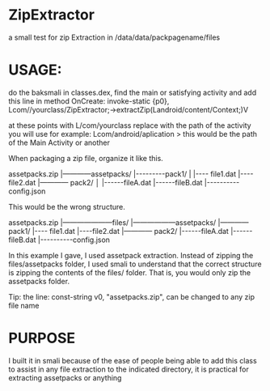 # ZipExtractor
a small test for zip Extraction in /data/data/packpagename/files

# USAGE:
do the baksmali in classes.dex, find the main or satisfying activity and add this line in method OnCreate: invoke-static {p0}, Lcom//yourclass/ZipExtractor;->extractZip(Landroid/content/Context;)V

at these points with L/com/yourclass replace with the path of the activity you will use for example: Lcom/android/aplication > this would be the path of the Main Activity or another


When packaging a zip file, organize it like this. 

assetpacks.zip 
|————assetpacks/ 
  |---------pack1/ | 
           |---- file1.dat
           |----file2.dat 
  |———— pack2/ │ 
       |------fileA.dat 
       |------fileB.dat 
  |----------config.json 
  
This would be the wrong structure. 

assetpacks.zip 
|———————files/ 
 |——————assetpacks/ 
  |———— pack1/ 
           |---- file1.dat
           |----file2.dat 
  |———— pack2/
       |------fileA.dat 
       |------fileB.dat 
  |----------config.json 
   
   In this example I gave, I used assetpack extraction. Instead of zipping the files/assetpacks folder, I used smali to understand that the correct structure is zipping the contents of the files/ folder. That is, you would only zip the assetpacks folder.
   
Tip: the line: const-string v0, "assetpacks.zip", can be changed to any zip file name

# PURPOSE
I built it in smali because of the ease of people being able to add this class to assist in any file extraction to the indicated directory, it is practical for extracting assetpacks or anything
